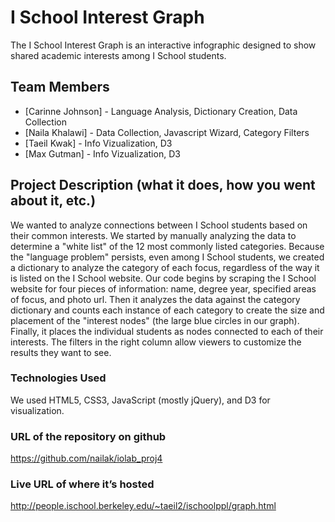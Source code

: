 I School Interest Graph
=====================

The I School Interest Graph is an interactive infographic designed to show shared academic interests among I School students.

## Team Members
* [Carinne Johnson] - Language Analysis, Dictionary Creation, Data Collection 
* [Naila Khalawi] - Data Collection, Javascript Wizard, Category Filters 
* [Taeil Kwak] - Info Vizualization, D3 
* [Max Gutman] - Info Vizualization, D3  

## Project Description (what it does, how you went about it, etc.)
We wanted to analyze connections between I School students based on their common interests. We started by manually analyzing the data to determine a "white list" of the 12 most commonly listed categories. Because the "language problem" persists, even among I School students, we created a dictionary to analyze the category of each focus, regardless of the way it is listed on the I School website. Our code begins by scraping the I School website for four pieces of information: name, degree year, specified areas of focus, and photo url. Then it analyzes the data against the category dictionary and counts each instance of each category to create the size and placement of the "interest nodes" (the large blue circles in our graph). Finally, it places the individual students as nodes connected to each of their interests. The filters in the right column allow viewers to customize the results they want to see.

### Technologies Used

We used HTML5, CSS3, JavaScript (mostly jQuery), and D3 for visualization. 

### URL of the repository on github
https://github.com/nailak/iolab_proj4

### Live URL of where it’s hosted
http://people.ischool.berkeley.edu/~taeil2/ischoolppl/graph.html
